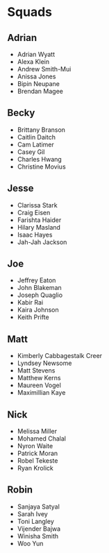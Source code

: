 # Squads

## Adrian

- Adrian Wyatt
- Alexa Klein
- Andrew Smith-Mui
- Anissa Jones
- Bipin Neupane
- Brendan Magee

## Becky

- Brittany Branson
- Caitlin Daitch
- Cam Latimer
- Casey Gil
- Charles Hwang
- Christine Movius

## Jesse

- Clarissa Stark
- Craig Eisen
- Farishta Haider
- Hilary Masland
- Isaac Hayes
- Jah-Jah Jackson

## Joe

- Jeffrey Eaton
- John Blakeman
- Joseph Quaglio
- Kabir Rai
- Kaira Johnson
- Keith Prifte

## Matt

- Kimberly Cabbagestalk Creer
- Lyndsey Newsome
- Matt Stevens
- Matthew Kerns
- Maureen Vogel
- Maximillian Kaye

## Nick

- Melissa Miller
- Mohamed Chalal
- Nyron Waite
- Patrick Moran
- Robel Tekeste
- Ryan Krolick

## Robin

- Sanjaya Satyal
- Sarah Ivey
- Toni Langley
- Vijender Bajwa
- Winisha Smith
- Woo Yun
